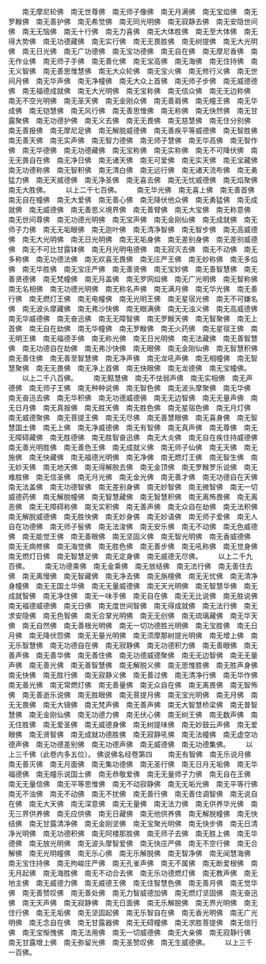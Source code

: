 <!-- { "loadSidebar": true } -->
　　南无摩尼轮佛　南无世尊佛　南无师子像佛　南无月满佛　南无宝焰佛　南无罗睺佛　南无善护佛　南无希觉佛　南无同光明佛　南无寂静去佛　南无安隐世间佛　南无无恼佛　南无十行佛　南无力喜佛　南无大体胜佛　南无至大体佛　南无得大势佛　南无功德藏佛　南无实行佛　南无无畏胜佛　南无树提佛　南无大光明佛　南无日光佛　南无广功德佛　南无宝功德佛　南无自在佛　南无摩尼香佛　南无作业佛　南无师子手佛　南无善化佛　南无宝高佛　南无海佛　南无住持佛　南无义智佛　南无善思惟慧佛　南无大众轮佛　南无宝火佛　南无修行义佛　南无世间月佛　南无华声佛　南无净幢佛　南无大众上首佛　南无师子步佛　南无威德德佛　南无福德成就佛　南无大光明佛　南无宝称佛　南无信众佛　南无无边称佛　南无不空光明佛　南无圣天佛　南无金刚众佛　南无善肩佛　南无幢王佛　南无华成佛　南无铠慧佛　南无风行佛　南无善思惟佛　南无称佛　南无快然佛　南无甘露聚佛　南无功德护佛　南无义去佛　南无无畏佛　南无慈慧佛　南无住分别佛　南无善报佛　南无摩尼足佛　南无解脱威德佛　南无善疾平等威德佛　南无智胜佛　南无善天佛　南无实声佛　南无智力德佛　南无师子慧佛　南无华高佛　南无智作佛　南无华德佛　南无功德藏佛　南无宝称佛　南无实称佛　南无不可降伏佛　南无无畏自在佛　南无净日佛　南无诸天佛　南无可爱佛　南无实天佛　南无宝藏佛　南无功德称佛　南无智积佛　南无清白佛　南无远行佛　南无诸天流布佛　南无勇猛力佛　南无天威德佛　南无净圣佛　南无喜去佛　南无无忧威德佛　南无焰聚佛　南无大胜佛。
　　以上二千七百佛。
　　南无华光佛　南无喜上佛　南无善首佛　南无自在幢佛　南无大爱佛　南无善心佛　南无降伏他众佛　南无勇猛佛　南无成就佛　南无威德佛　南无善思义境界佛　南无善臂佛　南无大宝佛　南无称意佛　南无世间尊佛　南无功德光明佛　南无宝声佛　南无金刚仙佛　南无成就佛　南无师子力佛　南无无垢眼佛　南无迦叶佛　南无清净智佛　南无智步佛　南无高威德佛　南无大光明佛　南无日光明佛　南无无垢身佛　南无差别身佛　南无差别威德佛　南无不可比甘露钵佛　南无月光明电德佛　南无寂灭去佛　南无不动佛　南无多称佛　南无功德法佛　南无欢喜无畏佛　南无庄严王佛　南无妙称佛　南无多焰佛　南无华胜佛　南无宝庄严佛　南无善贤佛　南无宝妙佛　南无善智慧佛　南无善贤德佛　南无梵幢佛　南无月盖佛　南无罗网焰佛　南无广光明佛　南无智称佛　南无名相佛　南无功德光明佛　南无称名声佛　南无满月佛　南无华光佛　南无善行佛　南无燃灯王佛　南无电幢佛　南无光明王佛　南无星宿光佛　南无不可嫌名佛　南无波头摩藏佛　南无弗沙快佛　南无眼满佛　南无无浊义佛　南无高威德佛　南无华威德佛　南无奋迅佛　南无无障智佛　南无罗睺天佛　南无智聚佛　南无上首佛　南无自在劫佛　南无华幢佛　南无罗睺佛　南无火药佛　南无星宿王佛　南无明王佛　南无福德手佛　南无称光佛　南无日光明佛　南无法藏佛　南无善智慧佛　南无功德自在劫佛　南无弗沙快佛　南无眼佛　南无金刚仙佛　南无智慧积佛　南无善住佛　南无善至智慧佛　南无净声佛　南无龙吼声佛　南无相幢佛　南无智慧聚佛　南无无畏佛　南无净上首佛　南无快眼佛　南无龙德佛　南无宝幢佛。
　　以上二千八百佛。
　　南无黠慧佛　南无不怯弱声佛　南无实相佛　南无声德佛　南无师子王佛　南无种种说佛　南无智色佛　南无波头摩聚佛　南无华佛　南无奋迅去佛　南无华积佛　南无功德威德佛　南无无边智佛　南无无量声佛　南无日月佛　南无真报佛　南无胜天佛　南无胜色佛　南无星宿色佛　南无月灯佛　南无威德聚佛　南无菩提王佛　南无无尽佛　南无善慧眼佛　南无喜身佛　南无智慧国土佛　南无上佛　南无净威德佛　南无有智佛　南无真声佛　南无尊佛　南无无障碍藏佛　南无胜德佛　南无胜智奋迅佛　南无大炎佛　南无自在疾住持威德佛　南无善光明胜佛　南无善色王佛　南无成就义佛　南无师子仙佛　南无天佛　南无施佛　南无快藏佛　南无福德光明佛　南无净佛　南无燃灯王佛　南无智生佛　南无妙天佛　南无地天佛　南无得解脱去佛　南无金顶佛　南无罗睺罗乐说佛　南无难胜佛　南无信圣佛　南无月光佛　南无金光佛　南无善才佛　南无功德自在天佛　南无法盖佛　南无功德智佛　南无差别身佛　南无妙智佛　南无微智佛　南无一切威德药佛　南无解脱幢佛　南无智慧藏佛　南无智慧积佛　南无离怖畏佛　南无离恶佛　南无无障碍称佛　南无实积佛　南无善声佛　南无众自在劫佛　南无法积佛　南无解脱威德佛　南无胜快佛　南无妙身佛　南无妙语佛　南无师子爱佛　南无人自在功德佛　南无师子髻佛　南无法浚佛　南无安乐佛　南无不动佛　南无色威德佛　南无能觉王佛　南无善眼佛　南无坚固义佛　南无智光明佛　南无香威德佛　南无无病修佛　南无海觉佛　南无胜色佛　南无善步佛　南无吼称佛　南无觉身佛　南无燃灯日佛　南无智慧足佛　南无定身佛　南无威德无尽佛。
　　以上二千九百佛。
　　南无功德乘佛　南无金乘佛　南无放结佛　南无法行佛　南无善住去佛　南无离慢佛　南无智藏佛　南无净去佛　南无旃檀佛　南无无忧佛　南无清净身幢佛　南无无国土华佛　南无无量威德佛　南无天光明佛　南无智慧华佛　南无成就智佛　南无净住佛　南无一味手佛　南无自在佛　南无无比说佛　南无胜说佛　南无福德威德佛　南无日佛　南无度世间智佛　南无得成就佛　南无法行佛　南无求安隐佛　南无色智佛　南无合掌光明佛　南无无创佛　南无琉璃藏佛　南无华天佛　南无自然佛　南无善根光明佛　南无一切功德胜光明佛　南无宝胜佛　南无日月佛　南无降伏怨佛　南无无量光明佛　南无须摩那树提光明佛　南无增上佛　南无乐智慧佛　南无功德自在佛　南无寂静佛　南无功德积力佛　南无善眼佛　南无善声佛　南无善华佛　南无善住佛　南无功德威德聚佛　南无无边智佛　南无无量声佛　南无善光佛　南无善智慧佛　南无解脱义佛　南无思惟胜佛　南无胜声身佛　南无快佛　南无胜行佛　南无寂静义佛　南无善过佛　南无清净行佛　南无华作佛　南无善光佛　南无常燃灯佛　南无善量佛　南无众自在佛　南无离畏佛　南无智怖佛　南无善逝乐说佛　南无胜眼佛　南无菩提月佛　南无宝光明佛　南无月佛　南无无畏佛　南无大镜佛　南无梵声佛　南无善声佛　南无大智慧桥梁佛　南无普智慧佛　南无金刚仙佛　南无功德力佛　南无伏心佛　南无树王佛　南无数声佛　南无住胜佛　南无爱圣佛　南无威德身佛　南无树提味佛　南无妙鼓云声佛　南无爱眼佛　南无贤智佛　南无成就功德胜佛　南无寂静吼佛　南无法幢佛　南无虚空功德声佛　南无功德差别佛　南无功德声佛　南无威德佛　南无功德集佛。
　　以上三千佛（此卷内多五位）。
佛说佛名经卷第四
　　南无有智佛　南无乐说月佛　南无善灭佛　南无月面佛　南无集功德佛　南无圣行佛　南无日月无垢佛　南无华福德佛　南无幢乐说国土佛　南无恭敬爱佛　南无无量师子力佛　南无自在王佛　南无无量信佛　南无平等思惟佛　南无不动寂静佛　南无无垢光佛　南无平等行佛　南无不浊佛　南无不动佛　南无不扰佛　南无善行佛　南无善住调智佛　南无说自在佛　南无大天佛　南无深意佛　南无无量佛　南无法力佛　南无供养华光佛　南无三界供养佛　南无应供佛　南无日藏佛　南无他供养佛　南无解脱幢佛　南无快结佛　南无甘露清净佛　南无金刚坚佛　南无宝聚光明佛　南无快步佛　南无日清净光明佛　南无功德积佛　南无阿楼那胜佛　南无师子去佛　南无胜上佛　南无华德佛　南无放光明佛　南无波头摩智爱佛　南无快庄严佛　南无不空行佛　南无合解佛　南无光明幢佛　南无乐心佛　南无乐解脱佛　南无智净佛　南无闻慧海佛　南无宝住持佛　南无拘峻庄严佛　南无孔雀声佛　南无不属佛　南无断爱根佛　南无月起佛　南无海胜佛　南无不动合去佛　南无乐功德燃灯佛　南无教声佛　南无地主佛　南无威德力佛　南无威德王佛　南无住智慧色佛　南无善月佛　南无觉华佛　南无善赞叹佛　南无善处佛　南无力智威德加佛　南无燃灯坚固佛　南无奋迅佛　南无天声佛　南无寂静佛　南无日面佛　南无乐解脱佛　南无界光明佛　南无住行佛　南无无垢佛　南无坚固起佛　南无乐智自在佛　南无香光明佛　南无广光明佛　南无念自在佛　南无甘露器佛　南无无碍幢佛　南无求胜菩提佛　南无信行佛　南无宝惭愧佛　南无法用佛　南无一切威德佛　南无大亲佛　南无寂静行佛　南无甘露增上佛　南无弥留光佛　南无圣赞叹佛　南无生威德佛。
　　以上三千一百佛。
